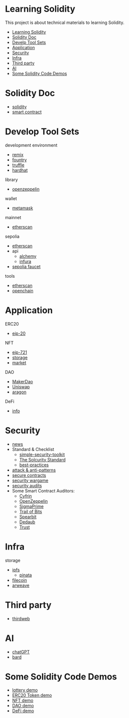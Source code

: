 # Learning Solidity

This project is about technical materials to learning Solidity.

- [Learning Solidity](#learning-solidity)
- [Solidity Doc](#solidity-doc)
- [Develp Tool Sets](#develp-tool-sets)
- [Application](#application)
- [Security](#security)
- [Infra](#infra)
- [Third party](#third-party)
- [AI](#ai)
- [Some Solidity Code Demos](#some-solidity-code-demos)

# Solidity Doc

- [solidity](https://docs.soliditylang.org/en/latest/index.html)
- [smart contract](https://ethereum.org/en/developers/docs/smart-contracts/)

# Develop Tool Sets

development environment

- [remix](https://remix.ethereum.org/)
- [fountry](https://github.com/foundry-rs/foundry)
- [truffle](https://github.com/trufflesuite/truffle)
- [hardhat](https://github.com/NomicFoundation/hardhat)

library
- [openzeppelin](https://github.com/OpenZeppelin/openzeppelin-contracts)

wallet

- [metamask](https://metamask.io/)

mainnet

- [etherscan](https://etherscan.io/)

sepolia

- [etherscan](https://sepolia.etherscan.io/)
- api
  - [alchemy](https://dashboard.alchemy.com/)
  - [infura](https://app.infura.io/dashboard)
- [sepolia faucet](https://sepoliafaucet.com/)

tools

- [etherscan](https://etherscan.io/unitconverter)
- [openchain](https://openchain.xyz/)

# Application

ERC20

- [eip-20](https://eips.ethereum.org/EIPS/eip-20)

NFT

- [eip-721](https://eips.ethereum.org/EIPS/eip-721)
- [storage](https://nft.storage/)
- [market](https://opensea.io/)

DAO

- [MakerDao](https://docs.makerdao.com/)
- [Uniswap](https://docs.uniswap.org/concepts/overview)
- [aragon](https://aragon.org/)

DeFi

- [info](https://defillama.com/)

# Security

- [news](https://rekt.news/)
- Standard & Checklist
  - [simple-security-toolkit](https://github.com/nascentxyz/simple-security-toolkit)
  - [The Solcurity Standard](https://github.com/transmissions11/solcurity)
  - [best-practices](https://consensys.github.io/smart-contract-best-practices/)
- [attack & anti-patterns](https://blog.sigmaprime.io/solidity-security.html)
- [secure contracts](https://secure-contracts.com/)
- [security wargame](https://www.damnvulnerabledefi.xyz/)
- [security audits](https://solodit.xyz/)
- Some Smart Contract Auditors:
  - [Cyfrin](https://cyfrin.io/)
  - [OpenZeppelin](https://openzeppelin.com/)
  - [SigmaPrime](https://sigmaprime.io/)
  - [Trail of Bits](https://www.trailofbits.com/)
  - [Spearbit](https://spearbit.com/)
  - [Dedaub](https://dedaub.com/)
  - [Trust](https://www.trust-security.xyz/)

# Infra

storage

- [ipfs](https://ipfs.tech/developers/)
  - [pinata](https://www.pinata.cloud/)
- [filecoin](https://filecoin.io/)
- [arweave](https://www.arweave.org/)

# Third party

- [thirdweb](https://thirdweb.com/dashboard)

# AI

- [chatGPT](https://chat.openai.com)
- [bard](https://bard.google.com/chat)

# Some Solidity Code Demos

- [lottery demo](https://github.com/lokichoggio/lottery)
- [ERC20 Token demo](https://github.com/lokichoggio/token)
- [NFT demo](https://github.com/lokichoggio/nft)
- [DAO demo](https://github.com/lokichoggio/dao)
- [DeFi demo](https://github.com/lokichoggio/defi)
